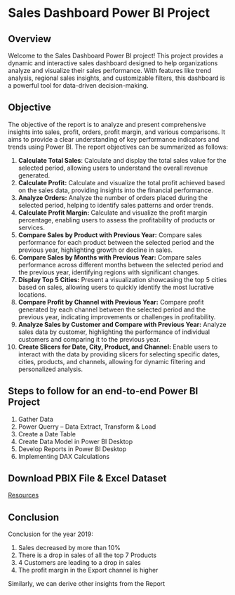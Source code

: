 
# Sales Dashboard Power BI Project

## Overview
Welcome to the Sales Dashboard Power BI project! This project provides a dynamic and interactive sales dashboard designed to help organizations analyze and visualize their sales performance. With features like trend analysis, regional sales insights, and customizable filters, this dashboard is a powerful tool for data-driven decision-making.
## Objective
The objective of the report is to analyze and present comprehensive insights into sales, profit, orders, profit margin, and various comparisons. It aims to provide a clear understanding of key performance indicators and trends using Power BI. The report objectives can be summarized as follows:

1) **Calculate Total Sales**: Calculate and display the total sales value for the selected period, allowing users to understand the overall revenue generated.
2) **Calculate Profit:** Calculate and visualize the total profit achieved based on the sales data, providing insights into the financial performance.
3) **Analyze Orders:** Analyze the number of orders placed during the selected period, helping to identify sales patterns and order trends.
4) **Calculate Profit Margin:** Calculate and visualize the profit margin percentage, enabling users to assess the profitability of products or services.
5) **Compare Sales by Product with Previous Year:** Compare sales performance for each product between the selected period and the previous year, highlighting growth or decline in sales.
6) **Compare Sales by Months with Previous Year:** Compare sales performance across different months between the selected period and the previous year, identifying regions with significant changes.
7) **Display Top 5 Cities:** Present a visualization showcasing the top 5 cities based on sales, allowing users to quickly identify the most lucrative locations.
8) **Compare Profit by Channel with Previous Year:** Compare profit generated by each channel between the selected period and the previous year, indicating improvements or challenges in profitability.
9) **Analyze Sales by Customer and Compare with Previous Year:** Analyze sales data by customer, highlighting the performance of individual customers and comparing it to the previous year.
10) **Create Slicers for Date, City, Product, and Channel:** Enable users to interact with the data by providing slicers for selecting specific dates, cities, products, and channels, allowing for dynamic filtering and personalized analysis.

## Steps to follow for an end-to-end Power BI Project
1) Gather Data
2) Power Querry – Data Extract, Transform & Load
3) Create a Date Table
4) Create Data Model in Power BI Desktop
5) Develop Reports in Power BI Desktop
6) Implementing DAX Calculations

## Download PBIX File & Excel Dataset
[Resources](https://drive.google.com/drive/folders/1uIvu9IV42xtffHigw6NLuV11PfsMvCem)

## 

## Conclusion 
Conclusion for the year 2019:

1) Sales decreased by more than 10%
2) There is a drop in sales of all the top 7 Products
3) 4 Customers are leading to a drop in sales
4) The profit margin in the Export channel is higher

Similarly, we can derive other insights from the Report




